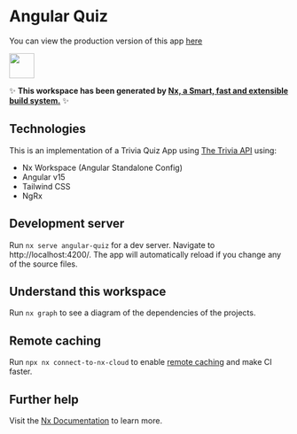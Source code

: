 # Angular Quiz

You can view the production version of this app [here](https://faizan-ng-quiz.netlify.app/)

<a alt="Nx logo" href="https://nx.dev" target="_blank" rel="noreferrer"><img src="https://raw.githubusercontent.com/nrwl/nx/master/images/nx-logo.png" width="45"></a>

✨ **This workspace has been generated by [Nx, a Smart, fast and extensible build system.](https://nx.dev)** ✨

## Technologies

This is an implementation of a Trivia Quiz App using [The Trivia API](https://the-trivia-api.com/) using:

* Nx Workspace (Angular Standalone Config)
* Angular v15
* Tailwind CSS
* NgRx


## Development server

Run `nx serve angular-quiz` for a dev server. Navigate to http://localhost:4200/. The app will automatically reload if you change any of the source files.

## Understand this workspace

Run `nx graph` to see a diagram of the dependencies of the projects.

## Remote caching

Run `npx nx connect-to-nx-cloud` to enable [remote caching](https://nx.app) and make CI faster.

## Further help

Visit the [Nx Documentation](https://nx.dev) to learn more.
